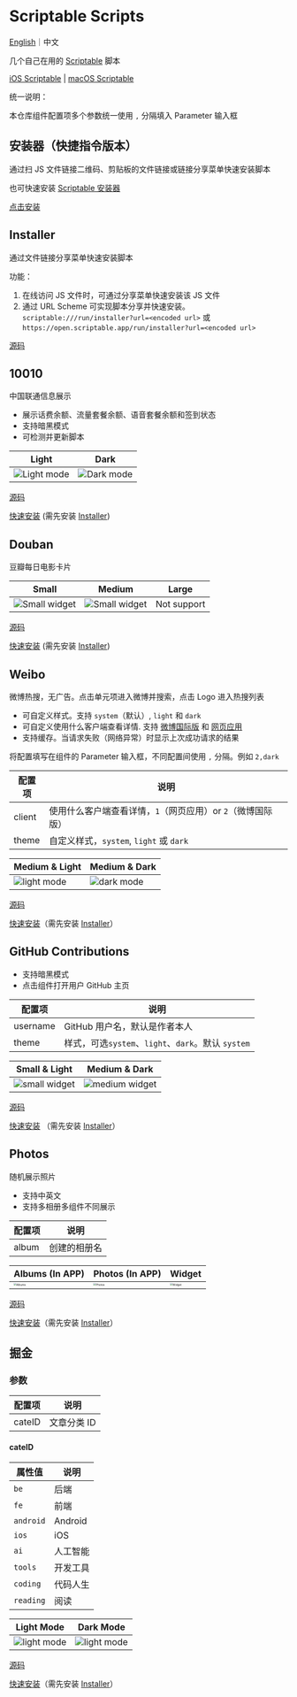 # Scriptable Scripts

[English](./README.md)｜中文

几个自己在用的 [Scriptable](https://scriptable.app/) 脚本

[iOS Scriptable](https://scriptable.app/) | [macOS Scriptable](https://scriptable.app/mac-beta/)

统一说明：

本仓库组件配置项多个参数统一使用 `,` 分隔填入 Parameter 输入框

## 安装器（快捷指令版本）

通过扫 JS 文件链接二维码、剪贴板的文件链接或链接分享菜单快速安装脚本

也可快速安装 [Scriptable 安装器](#Installer)

[点击安装](https://www.icloud.com/shortcuts/768a7435136749959554568ca7b498bd)

## Installer

通过文件链接分享菜单快速安装脚本

功能：

1. 在线访问 JS 文件时，可通过分享菜单快速安装该 JS 文件
2. 通过 URL Scheme 可实现脚本分享并快速安装。`scriptable:///run/installer?url=<encoded url>` 或 `https://open.scriptable.app/run/installer?url=<encoded url>`

[源码](https://raw.githubusercontent.com/Honye/scriptable-scripts/master/dist/Installer.js)

## 10010

中国联通信息展示

- 展示话费余额、流量套餐余额、语音套餐余额和签到状态
- 支持暗黑模式
- 可检测并更新脚本

|                       Light                       |                      Dark                       |
| :-----------------------------------------------: | :---------------------------------------------: |
| ![Light mode](./docs/assets/10010_small_light.jpg) | ![Dark mode](./docs/assets/10010_small_dark.jpg) |

[源码](https://raw.githubusercontent.com/Honye/scriptable-scripts/master/dist/10010.js)

[快速安装](https://open.scriptable.app/run/installer?url=https%3A%2F%2Fraw.githubusercontent.com%2FHonye%2Fscriptable-scripts%2Fmaster%2Fdist%2F10010.js) (需先安装 [Installer](#Installer))

## Douban

豆瓣每日电影卡片

|                     Small                      |                     Medium                      |    Large    |
| :--------------------------------------------: | :---------------------------------------------: | :---------: |
| ![Small widget](./docs/assets/douban_small.jpg) | ![Small widget](./docs/assets/douban_medium.jpg) | Not support |

[源码](https://raw.githubusercontent.com/Honye/scriptable-scripts/master/dist/Douban.js)

[快速安装](https://open.scriptable.app/run/installer?url=https%3A%2F%2Fraw.githubusercontent.com%2FHonye%2Fscriptable-scripts%2Fmaster%2Fdist%2FDouban.js) (需先安装 [Installer](#Installer))

## Weibo

微博热搜，无广告。点击单元项进入微博并搜索，点击 Logo 进入热搜列表

- 可自定义样式。支持 `system`（默认）, `light` 和 `dark`
- 可自定义使用什么客户端查看详情. 支持 [微博国际版](https://apps.apple.com/cn/app/weibo-intl/id1215210046?l=en) 和 [网页应用](https://m.weibo.cn/)
- 支持缓存。当请求失败（网络异常）时显示上次成功请求的结果

将配置填写在组件的 Parameter 输入框，不同配置间使用 `,` 分隔。例如 `2,dark`

| 配置项 | 说明                                                        |
| ------ | ----------------------------------------------------------- |
| client | 使用什么客户端查看详情，`1`（网页应用）or `2`（微博国际版） |
| theme  | 自定义样式，`system`, `light` 或 `dark`                     |

| Medium & Light                                     | Medium & Dark                                    |
| :------------------------------------------------- | ------------------------------------------------ |
| ![light mode](./docs/assets/weibo_medium_light.jpg) | ![dark mode](./docs/assets/weibo_medium_dark.jpg) |

[源码](https://raw.githubusercontent.com/Honye/scriptable-scripts/master/dist/Weibo.js)

[快速安装](https://open.scriptable.app/run/installer?url=https%3A%2F%2Fraw.githubusercontent.com%2FHonye%2Fscriptable-scripts%2Fmaster%2Fdist%2FWeibo.js)（需先安装 [Installer](#Installer)）

## GitHub Contributions

- 支持暗黑模式
- 点击组件打开用户 GitHub 主页

| 配置项   | 说明                                               |
| -------- | -------------------------------------------------- |
| username | GitHub 用户名，默认是作者本人                      |
| theme    | 样式，可选`system`、`light`、`dark`。默认 `system` |

| Small & Light                                                | Medium & Dark                                                |
| ------------------------------------------------------------ | ------------------------------------------------------------ |
| ![small widget](./docs/assets/github_small_light.jpg) | ![medium widget](./docs/assets/github_medium_dark.jpg) |

[源码](https://raw.githubusercontent.com/Honye/scriptable-scripts/master/dist/GitHub%20Contributions.js)

[快速安装](https://open.scriptable.app/run/Installer?url=https%3A%2F%2Fraw.githubusercontent.com%2FHonye%2Fscriptable-scripts%2Fmaster%2Fdist%2FGitHub%2520Contributions.js) （需先安装 [Installer](#Installer)）

## Photos

随机展示照片

- 支持中英文
- 支持多相册多组件不同展示

| 配置项 | 说明         |
| ------ | ------------ |
| album  | 创建的相册名 |

| Albums (In APP)                                              | Photos (In APP)                                              | Widget                                                       |
| ------------------------------------------------------------ | ------------------------------------------------------------ | ------------------------------------------------------------ |
| <img src="./docs/assets/IMG_1568.PNG" alt="Albums" style="zoom:30%;" /> | <img src="./docs/assets/IMG_1569.PNG" alt="Photos" style="zoom:30%;" /> | <img src="./docs/assets/IMG_1570.PNG" alt="Widget" style="zoom:30%;" /> |

[源码](https://raw.githubusercontent.com/Honye/scriptable-scripts/master/dist/Photos.js)

[快速安装](https://open.scriptable.app/run/Installer?url=https%3A%2F%2Fraw.githubusercontent.com%2FHonye%2Fscriptable-scripts%2Fmaster%2Fdist%2FPhotos.js)（需先安装 [Installer](#Installer)）

## 掘金

### 参数

| 配置项 | 说明        |
| ------ | ----------- |
| cateID | 文章分类 ID |

#### cateID

| 属性值    | 说明     |
| --------- | -------- |
| `be`      | 后端     |
| `fe`      | 前端     |
| `android` | Android  |
| `ios`     | iOS      |
| `ai`      | 人工智能 |
| `tools`   | 开发工具 |
| `coding`  | 代码人生 |
| `reading` | 阅读     |

| Light Mode                                                   | Dark Mode                                                    |
| ------------------------------------------------------------ | ------------------------------------------------------------ |
| <img src="./docs/assets/IMG_1712.JPG" alt="light mode" zoom="30%" /> | <img src="./docs/assets/IMG_1713.JPG" alt="light mode" zoom="30%" /> |

[源码](https://raw.githubusercontent.com/Honye/scriptable-scripts/master/dist/Juejin.js)

[快速安装](https://open.scriptable.app/run/Installer?url=https%3A%2F%2Fraw.githubusercontent.com%2FHonye%2Fscriptable-scripts%2Fmaster%2Fdist%2FJuejin.js)（需先安装 [Installer](#Installer)）
